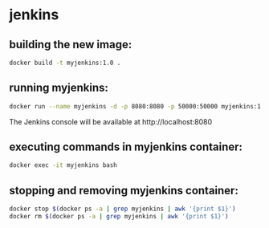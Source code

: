 # jenkins

## building the new image:
```bash
docker build -t myjenkins:1.0 .
```

## running myjenkins:
```bash
docker run --name myjenkins -d -p 8080:8080 -p 50000:50000 myjenkins:1.0
```
The Jenkins console will be available at http://localhost:8080


## executing commands in myjenkins container:
```bash
docker exec -it myjenkins bash
```


## stopping and removing myjenkins container:
```bash
docker stop $(docker ps -a | grep myjenkins | awk '{print $1}')
docker rm $(docker ps -a | grep myjenkins | awk '{print $1}')
```


